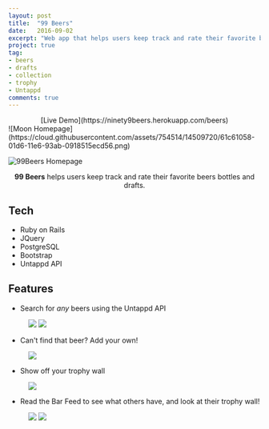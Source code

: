 ```yaml
---
layout: post
title:  "99 Beers"
date:   2016-09-02
excerpt: "Web app that helps users keep track and rate their favorite beers bottles and drafts"
project: true
tag:
- beers
- drafts
- collection
- trophy
- Untappd
comments: true
---
```

<center>[Live Demo](https://ninety9beers.herokuapp.com/beers)</center>
![Moon Homepage](https://cloud.githubusercontent.com/assets/754514/14509720/61c61058-01d6-11e6-93ab-0918515ecd56.png)  

![99Beers Homepage](https://s3.amazonaws.com/beerimages/uploads/assets/welcome.png)

<center><b>99 Beers</b> helps users keep track and rate their favorite beers bottles and drafts.</center>

## Tech

* Ruby on Rails
* JQuery
* PostgreSQL
* Bootstrap
* Untappd API

## Features

* Search for *any* beers using the Untappd API

<figure class="half">
    <a href="https://s3.amazonaws.com/beerimages/uploads/assets/list.png"><img src="https://s3.amazonaws.com/beerimages/uploads/assets/list.png"></a>
    <a href="https://s3.amazonaws.com/beerimages/uploads/assets/beerinfo.png"><img src="https://s3.amazonaws.com/beerimages/uploads/assets/beerinfo.png"></a>
</figure>

* Can't find that beer? Add your own!

<figure>
    <a href="https://s3.amazonaws.com/beerimages/uploads/assets/custom.png"><img src="https://s3.amazonaws.com/beerimages/uploads/assets/custom.png"></a>
</figure>

* Show off your trophy wall

<figure>
  <a href="https://s3.amazonaws.com/beerimages/uploads/assets/trophywall.png"><img src="https://s3.amazonaws.com/beerimages/uploads/assets/trophywall.png"></a>
</figure>

* Read the Bar Feed to see what others have, and look at their trophy wall!

<figure class="half">
    <a href="https://s3.amazonaws.com/beerimages/uploads/assets/barfeed.png"><img src="https://s3.amazonaws.com/beerimages/uploads/assets/barfeed.png"></a>
    <a href="https://s3.amazonaws.com/beerimages/uploads/assets/othertrophywall.png"><img src="https://s3.amazonaws.com/beerimages/uploads/assets/othertrophywall.png"></a>
</figure>